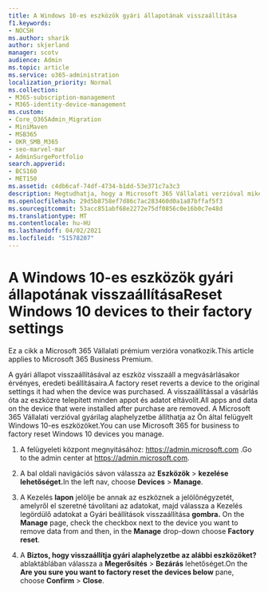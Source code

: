 ```yaml
---
title: A Windows 10-es eszközök gyári állapotának visszaállítása
f1.keywords:
- NOCSH
ms.author: sharik
author: skjerland
manager: scotv
audience: Admin
ms.topic: article
ms.service: o365-administration
localization_priority: Normal
ms.collection:
- M365-subscription-management
- M365-identity-device-management
ms.custom:
- Core_O365Admin_Migration
- MiniMaven
- MSB365
- OKR_SMB_M365
- seo-marvel-mar
- AdminSurgePortfolio
search.appverid:
- BCS160
- MET150
ms.assetid: c4db6caf-74df-4734-b1dd-53e371c7a3c3
description: Megtudhatja, hogy a Microsoft 365 Vállalati verzióval miként állíthatja alaphelyzetbe gyárilag az Ön által felügyelt Windows 10-es eszközöket, és hogyan állíthatja vissza őket eredeti beállításaikra a vásárláskor.
ms.openlocfilehash: 29d5b8758ef7d86c7ac283460d0a1a87bffaf5f3
ms.sourcegitcommit: 53acc851abf68e2272e75df0856c0e16b0c7e48d
ms.translationtype: MT
ms.contentlocale: hu-HU
ms.lasthandoff: 04/02/2021
ms.locfileid: "51578207"
---
```

# <a name="reset-windows-10-devices-to-their-factory-settings"></a><span data-ttu-id="a86f7-103">A Windows 10-es eszközök gyári állapotának visszaállítása</span><span class="sxs-lookup"><span data-stu-id="a86f7-103">Reset Windows 10 devices to their factory settings</span></span>

<span data-ttu-id="a86f7-104">Ez a cikk a Microsoft 365 Vállalati prémium verzióra vonatkozik.</span><span class="sxs-lookup"><span data-stu-id="a86f7-104">This article applies to Microsoft 365 Business Premium.</span></span>

<span data-ttu-id="a86f7-105">A gyári állapot visszaállításával az eszköz visszaáll a megvásárlásakor érvényes, eredeti beállításaira.</span><span class="sxs-lookup"><span data-stu-id="a86f7-105">A factory reset reverts a device to the original settings it had when the device was purchased.</span></span> <span data-ttu-id="a86f7-106">A visszaállítással a vásárlás óta az eszközre telepített minden appot és adatot eltávolít.</span><span class="sxs-lookup"><span data-stu-id="a86f7-106">All apps and data on the device that were installed after purchase are removed.</span></span> <span data-ttu-id="a86f7-107">A Microsoft 365 Vállalati verzióval gyárilag alaphelyzetbe állíthatja az Ön által felügyelt Windows 10-es eszközöket.</span><span class="sxs-lookup"><span data-stu-id="a86f7-107">You can use Microsoft 365 for business to factory reset Windows 10 devices you manage.</span></span>
  
1. <span data-ttu-id="a86f7-108">A felügyeleti központ megnyitásához: <a href="https://go.microsoft.com/fwlink/p/?linkid=837890" target="_blank">https://admin.microsoft.com</a> .</span><span class="sxs-lookup"><span data-stu-id="a86f7-108">Go to the admin center at <a href="https://go.microsoft.com/fwlink/p/?linkid=837890" target="_blank">https://admin.microsoft.com</a>.</span></span>
    
2. <span data-ttu-id="a86f7-109">A bal oldali navigációs sávon válassza az **Eszközök** \> **kezelése lehetőséget.**</span><span class="sxs-lookup"><span data-stu-id="a86f7-109">In the left nav, choose **Devices** \> **Manage**.</span></span>

3. <span data-ttu-id="a86f7-110">A Kezelés **lapon** jelölje be annak az eszköznek a jelölőnégyzetét, amelyről el szeretné távolítani az adatokat, majd válassza a Kezelés legördülő adatokat a Gyári beállítások visszaállítása **gombra.** </span><span class="sxs-lookup"><span data-stu-id="a86f7-110">On the **Manage** page, check the checkbox next to the device you want to remove data from and then, in the **Manage** drop-down choose **Factory reset**.</span></span>
    
4. <span data-ttu-id="a86f7-111">A **Biztos, hogy visszaállítja gyári alaphelyzetbe az alábbi eszközöket?** ablaktáblában válassza a **Megerősítés** \> **Bezárás** lehetőséget.</span><span class="sxs-lookup"><span data-stu-id="a86f7-111">On the **Are you sure you want to factory reset the devices below** pane, choose **Confirm** \> **Close**.</span></span>
    
  


